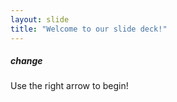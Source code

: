 ```yaml
---
layout: slide
title: "Welcome to our slide deck!"
---
```

##### change
Use the right arrow to begin!
